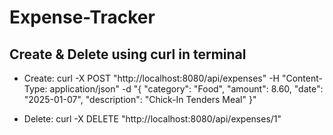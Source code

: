 # Expense-Tracker

## Create & Delete using curl in terminal
- Create:
curl -X POST "http://localhost:8080/api/expenses" -H "Content-Type: application/json" -d "{ \"category\": \"Food\", \"amount\": 8.60, \"date\": \"2025-01-07\", \"description\": \"Chick-In Tenders Meal\" }"

- Delete:
curl -X DELETE "http://localhost:8080/api/expenses/1"
